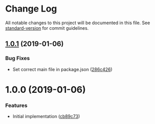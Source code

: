 # Change Log

All notable changes to this project will be documented in this file. See [standard-version](https://github.com/conventional-changelog/standard-version) for commit guidelines.

<a name="1.0.1"></a>
## [1.0.1](https://github.com/relekang/lambda-local-server/compare/v1.0.0...v1.0.1) (2019-01-06)


### Bug Fixes

* Set correct main file in package.json ([286c426](https://github.com/relekang/lambda-local-server/commit/286c426))



<a name="1.0.0"></a>
# 1.0.0 (2019-01-06)


### Features

* Initial implementation ([cb89c73](https://github.com/relekang/lambda-local-server/commit/cb89c73))
